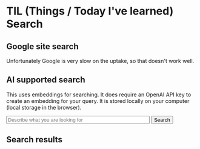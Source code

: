 # TIL (Things / Today I've learned) Search

## Google site search

Unfortunately Google is very slow on the uptake, so that doesn't work well.

<!-- ## (Google) Site search -->

<script async src="https://cse.google.com/cse.js?cx=50c32160562ff4d71">
</script>
<div class="gcse-search"></div>

## AI supported search

This uses embeddings for searching. It does require an OpenAI API key to create an embedding for your query. It is 
stored locally on your computer (local storage in the browser).

<p>
<input type="text" id="search" placeholder="Describe what you are looking for" style="width: 75%"/>
<button class="btn" id="searchButton">Search</button>
</p>

## Search results

<ul id="search-result"></ul>
